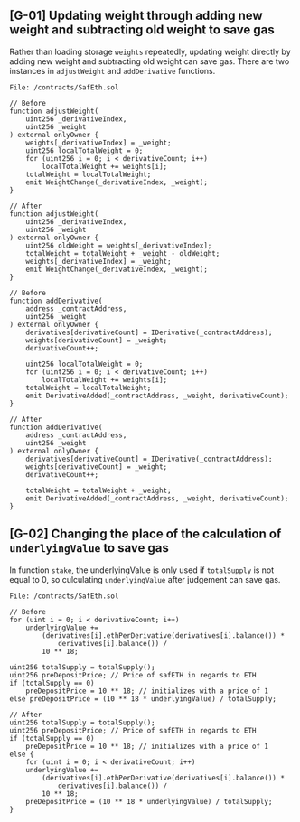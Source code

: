 ## [G-01] Updating weight through adding new weight and subtracting old weight to save gas
Rather than loading storage `weights` repeatedly, updating weight directly by adding new weight and subtracting old weight can save gas. There are two instances in `adjustWeight` and `addDerivative` functions.
```
File: /contracts/SafEth.sol

// Before 
function adjustWeight(
    uint256 _derivativeIndex,
    uint256 _weight
) external onlyOwner {
    weights[_derivativeIndex] = _weight;
    uint256 localTotalWeight = 0;
    for (uint256 i = 0; i < derivativeCount; i++)
        localTotalWeight += weights[i];
    totalWeight = localTotalWeight;
    emit WeightChange(_derivativeIndex, _weight);
}

// After
function adjustWeight(
    uint256 _derivativeIndex,
    uint256 _weight
) external onlyOwner {
    uint256 oldWeight = weights[_derivativeIndex];
    totalWeight = totalWeight + _weight - oldWeight;
    weights[_derivativeIndex] = _weight;
    emit WeightChange(_derivativeIndex, _weight);
}
```

```
// Before
function addDerivative(
    address _contractAddress,
    uint256 _weight
) external onlyOwner {
    derivatives[derivativeCount] = IDerivative(_contractAddress);
    weights[derivativeCount] = _weight;
    derivativeCount++;

    uint256 localTotalWeight = 0;
    for (uint256 i = 0; i < derivativeCount; i++)
        localTotalWeight += weights[i];
    totalWeight = localTotalWeight;
    emit DerivativeAdded(_contractAddress, _weight, derivativeCount);
}

// After
function addDerivative(
    address _contractAddress,
    uint256 _weight
) external onlyOwner {
    derivatives[derivativeCount] = IDerivative(_contractAddress);
    weights[derivativeCount] = _weight;
    derivativeCount++;

    totalWeight = totalWeight + _weight;
    emit DerivativeAdded(_contractAddress, _weight, derivativeCount);
}
```

## [G-02] Changing the place of the calculation of `underlyingValue` to save gas
In function `stake`, the underlyingValue is only used if `totalSupply` is not equal to 0, so culculating `underlyingValue` after judgement can save gas.

```
File: /contracts/SafEth.sol

// Before
for (uint i = 0; i < derivativeCount; i++)
    underlyingValue +=
        (derivatives[i].ethPerDerivative(derivatives[i].balance()) *
            derivatives[i].balance()) /
        10 ** 18;

uint256 totalSupply = totalSupply();
uint256 preDepositPrice; // Price of safETH in regards to ETH
if (totalSupply == 0)
    preDepositPrice = 10 ** 18; // initializes with a price of 1
else preDepositPrice = (10 ** 18 * underlyingValue) / totalSupply;

// After
uint256 totalSupply = totalSupply();
uint256 preDepositPrice; // Price of safETH in regards to ETH
if (totalSupply == 0)
    preDepositPrice = 10 ** 18; // initializes with a price of 1
else {
    for (uint i = 0; i < derivativeCount; i++)
    underlyingValue +=
        (derivatives[i].ethPerDerivative(derivatives[i].balance()) *
            derivatives[i].balance()) /
        10 ** 18;
    preDepositPrice = (10 ** 18 * underlyingValue) / totalSupply;
}
```